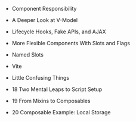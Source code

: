 - Component Responsibility
- A Deeper Look at V-Model
- Lifecycle Hooks, Fake APIs, and AJAX
- More Flexible Components With Slots and Flags
- Named Slots

- Vite
- Little Confusing Things

- 18 Two Mental Leaps to Script Setup
- 19 From Mixins to Composables
- 20 Composable Example: Local Storage
